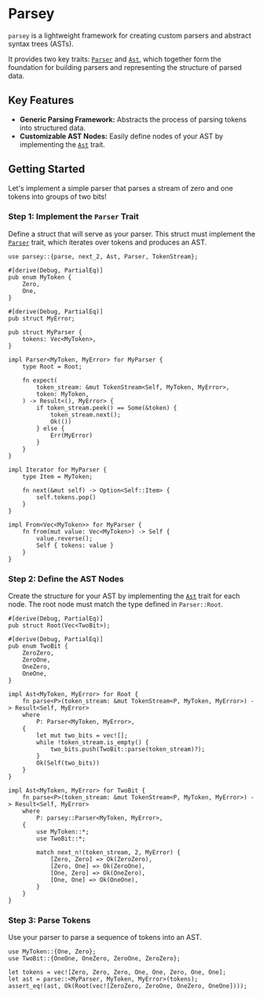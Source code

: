 # Parsey

`parsey` is a lightweight framework for creating custom parsers and abstract syntax trees (ASTs).

It provides two key traits: [`Parser`] and [`Ast`], which together form the foundation
for building parsers and representing the structure of parsed data.

## Key Features

- **Generic Parsing Framework:** Abstracts the process of parsing tokens into structured data.
- **Customizable AST Nodes:** Easily define nodes of your AST by implementing the [`Ast`] trait.

## Getting Started

Let's implement a simple parser that parses a stream of zero and one tokens into groups of two
bits!

### Step 1: Implement the `Parser` Trait

Define a struct that will serve as your parser. This struct must implement the [`Parser`] trait,
which iterates over tokens and produces an AST.

```rust,ignore
use parsey::{parse, next_2, Ast, Parser, TokenStream};

#[derive(Debug, PartialEq)]
pub enum MyToken {
    Zero,
    One,
}

#[derive(Debug, PartialEq)]
pub struct MyError;

pub struct MyParser {
    tokens: Vec<MyToken>,
}

impl Parser<MyToken, MyError> for MyParser {
    type Root = Root;

    fn expect(
        token_stream: &mut TokenStream<Self, MyToken, MyError>,
        token: MyToken,
    ) -> Result<(), MyError> {
        if token_stream.peek() == Some(&token) {
            token_stream.next();
            Ok(())
        } else {
            Err(MyError)
        }
    }
}

impl Iterator for MyParser {
    type Item = MyToken;

    fn next(&mut self) -> Option<Self::Item> {
        self.tokens.pop()
    }
}

impl From<Vec<MyToken>> for MyParser {
    fn from(mut value: Vec<MyToken>) -> Self {
        value.reverse();
        Self { tokens: value }
    }
}
```

### Step 2: Define the AST Nodes

Create the structure for your AST by implementing the [`Ast`] trait for each node.
The root node must match the type defined in `Parser::Root`.

```rust,ignore
#[derive(Debug, PartialEq)]
pub struct Root(Vec<TwoBit>);

#[derive(Debug, PartialEq)]
pub enum TwoBit {
    ZeroZero,
    ZeroOne,
    OneZero,
    OneOne,
}

impl Ast<MyToken, MyError> for Root {
    fn parse<P>(token_stream: &mut TokenStream<P, MyToken, MyError>) -> Result<Self, MyError>
    where
        P: Parser<MyToken, MyError>,
    {
        let mut two_bits = vec![];
        while !token_stream.is_empty() {
            two_bits.push(TwoBit::parse(token_stream)?);
        }
        Ok(Self(two_bits))
    }
}

impl Ast<MyToken, MyError> for TwoBit {
    fn parse<P>(token_stream: &mut TokenStream<P, MyToken, MyError>) -> Result<Self, MyError>
    where
        P: parsey::Parser<MyToken, MyError>,
    {
        use MyToken::*;
        use TwoBit::*;

        match next_n!(token_stream, 2, MyError) {
            [Zero, Zero] => Ok(ZeroZero),
            [Zero, One] => Ok(ZeroOne),
            [One, Zero] => Ok(OneZero),
            [One, One] => Ok(OneOne),
        }
    }
}
```

### Step 3: Parse Tokens

Use your parser to parse a sequence of tokens into an AST.

```rust,ignore
use MyToken::{One, Zero};
use TwoBit::{OneOne, OneZero, ZeroOne, ZeroZero};

let tokens = vec![Zero, Zero, Zero, One, One, Zero, One, One];
let ast = parse::<MyParser, MyToken, MyError>(tokens);
assert_eq!(ast, Ok(Root(vec![ZeroZero, ZeroOne, OneZero, OneOne])));
```

[`Parser`]: https://docs.rs/parsey/latest/parsey/trait.Parser.html
[`Ast`]: https://docs.rs/parsey/latest/parsey/trait.Ast.html

